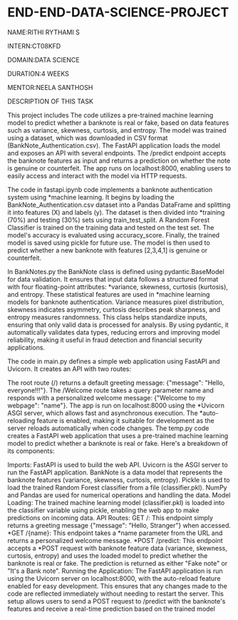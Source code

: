 # END-END-DATA-SCIENCE-PROJECT
NAME:RITHI RYTHAMI S

INTERN:CT08KFD

DOMAIN:DATA SCIENCE

DURATION:4 WEEKS

MENTOR:NEELA SANTHOSH

DESCRIPTION OF THIS TASK

This project includes The code utilizes a pre-trained machine learning model to predict whether a banknote is real or fake, based on data features such as variance, skewness, curtosis, and entropy. The model was trained using a dataset, which was downloaded in CSV format (BankNote_Authentication.csv). The FastAPI application loads the model and exposes an API with several endpoints. The /predict endpoint accepts the banknote features as input and returns a prediction on whether the note is genuine or counterfeit. The app runs on localhost:8000, enabling users to easily access and interact with the model via HTTP requests.

The code in fastapi.ipynb code implements a banknote authentication system using *machine learning. It begins by loading the BankNote_Authentication.csv dataset into a Pandas DataFrame and splitting it into features (X) and labels (y). The dataset is then divided into *training (70%) and testing (30%) sets using train_test_split. A Random Forest Classifier is trained on the training data and tested on the test set. The model's accuracy is evaluated using accuracy_score. Finally, the trained model is saved using pickle for future use. The model is then used to predict whether a new banknote with features [2,3,4,1] is genuine or counterfeit.

In BankNotes.py the BankNote class is defined using pydantic.BaseModel for data validation. It ensures that input data follows a structured format with four floating-point attributes: *variance, skewness, curtosis (kurtosis), and entropy. These statistical features are used in *machine learning models for banknote authentication. Variance measures pixel distribution, skewness indicates asymmetry, curtosis describes peak sharpness, and entropy measures randomness. This class helps standardize inputs, ensuring that only valid data is processed for analysis. By using pydantic, it automatically validates data types, reducing errors and improving model reliability, making it useful in fraud detection and financial security applications.

The code in main.py defines a simple web application using FastAPI and Uvicorn. It creates an API with two routes:

The root route (/) returns a default greeting message: {"message": "Hello, everyone!!!"}.
The /Welcome route takes a query parameter name and responds with a personalized welcome message: {"Welcome to my webpage": "name"}.
The app is run on localhost:8000 using the *Uvicorn ASGI server, which allows fast and asynchronous execution. The *auto-reloading feature is enabled, making it suitable for development as the server reloads automatically when code changes.
The temp.py code creates a FastAPI web application that uses a pre-trained machine learning model to predict whether a banknote is real or fake. Here's a breakdown of its components:

Imports:
FastAPI is used to build the web API.
Uvicorn is the ASGI server to run the FastAPI application.
BankNote is a data model that represents the banknote features (variance, skewness, curtosis, entropy).
Pickle is used to load the trained Random Forest classifier from a file (classifier.pkl).
NumPy and Pandas are used for numerical operations and handling the data.
Model Loading:
The trained machine learning model (classifier.pkl) is loaded into the classifier variable using pickle, enabling the web app to make predictions on incoming data.
API Routes:
GET /: This endpoint simply returns a greeting message {"message": "Hello, Stranger"} when accessed.
*GET /{name}: This endpoint takes a *name parameter from the URL and returns a personalized welcome message.
*POST /predict: This endpoint accepts a *POST request with banknote feature data (variance, skewness, curtosis, entropy) and uses the loaded model to predict whether the banknote is real or fake. The prediction is returned as either "Fake note" or "It's a Bank note".
Running the Application:
The FastAPI application is run using the Uvicorn server on localhost:8000, with the auto-reload feature enabled for easy development. This ensures that any changes made to the code are reflected immediately without needing to restart the server. This setup allows users to send a POST request to /predict with the banknote's features and receive a real-time prediction based on the trained model

